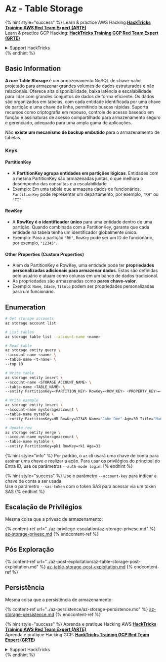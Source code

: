 # Az - Table Storage

{% hint style="success" %}
Learn & practice AWS Hacking:<img src="../../../.gitbook/assets/image (1) (1) (1) (1).png" alt="" data-size="line">[**HackTricks Training AWS Red Team Expert (ARTE)**](https://training.hacktricks.xyz/courses/arte)<img src="../../../.gitbook/assets/image (1) (1) (1) (1).png" alt="" data-size="line">\
Learn & practice GCP Hacking: <img src="../../../.gitbook/assets/image (2) (1).png" alt="" data-size="line">[**HackTricks Training GCP Red Team Expert (GRTE)**<img src="../../../.gitbook/assets/image (2) (1).png" alt="" data-size="line">](https://training.hacktricks.xyz/courses/grte)

<details>

<summary>Support HackTricks</summary>

* Check the [**subscription plans**](https://github.com/sponsors/carlospolop)!
* **Join the** 💬 [**Discord group**](https://discord.gg/hRep4RUj7f) or the [**telegram group**](https://t.me/peass) or **follow** us on **Twitter** 🐦 [**@hacktricks\_live**](https://twitter.com/hacktricks_live)**.**
* **Share hacking tricks by submitting PRs to the** [**HackTricks**](https://github.com/carlospolop/hacktricks) and [**HackTricks Cloud**](https://github.com/carlospolop/hacktricks-cloud) github repos.

</details>
{% endhint %}

## Basic Information

**Azure Table Storage** é um armazenamento NoSQL de chave-valor projetado para armazenar grandes volumes de dados estruturados e não relacionais. Oferece alta disponibilidade, baixa latência e escalabilidade para lidar com grandes conjuntos de dados de forma eficiente. Os dados são organizados em tabelas, com cada entidade identificada por uma chave de partição e uma chave de linha, permitindo buscas rápidas. Suporta recursos como criptografia em repouso, controle de acesso baseado em função e assinaturas de acesso compartilhado para armazenamento seguro e gerenciado, adequado para uma ampla gama de aplicações.

Não **existe um mecanismo de backup embutido** para o armazenamento de tabelas.

### Keys

#### **PartitionKey**

* A **PartitionKey agrupa entidades em partições lógicas**. Entidades com a mesma PartitionKey são armazenadas juntas, o que melhora o desempenho das consultas e a escalabilidade.
* Exemplo: Em uma tabela que armazena dados de funcionários, `PartitionKey` pode representar um departamento, por exemplo, `"RH"` ou `"TI"`.

#### **RowKey**

* A **RowKey é o identificador único** para uma entidade dentro de uma partição. Quando combinada com a PartitionKey, garante que cada entidade na tabela tenha um identificador globalmente único.
* Exemplo: Para a partição `"RH"`, `RowKey` pode ser um ID de funcionário, por exemplo, `"12345"`.

#### **Other Properties (Custom Properties)**

* Além da PartitionKey e RowKey, uma entidade pode ter **propriedades personalizadas adicionais para armazenar dados**. Estas são definidas pelo usuário e atuam como colunas em um banco de dados tradicional.
* As propriedades são armazenadas como **pares chave-valor**.
* Exemplo: `Nome`, `Idade`, `Título` podem ser propriedades personalizadas para um funcionário.

## Enumeration
```bash
# Get storage accounts
az storage account list

# List tables
az storage table list --account-name <name>

# Read table
az storage entity query \
--account-name <name> \
--table-name <t-name> \
--top 10

# Write table
az storage entity insert \
--account-name <STORAGE_ACCOUNT_NAME> \
--table-name <TABLE_NAME> \
--entity PartitionKey=<PARTITION_KEY> RowKey=<ROW_KEY> <PROPERTY_KEY>=<PROPERTY_VALUE>

# Write example
az storage entity insert \
--account-name mystorageaccount \
--table-name mytable \
--entity PartitionKey=HR RowKey=12345 Name="John Doe" Age=30 Title="Manager"

# Update row
az storage entity merge \
--account-name mystorageaccount \
--table-name mytable \
--entity PartitionKey=pk1 RowKey=rk1 Age=31
```
{% hint style="info" %}
Por padrão, o `az` cli usará uma chave de conta para assinar uma chave e realizar a ação. Para usar os privilégios do principal do Entra ID, use os parâmetros `--auth-mode login`.
{% endhint %}

{% hint style="success" %}
Use o parâmetro `--account-key` para indicar a chave de conta a ser usada\
Use o parâmetro `--sas-token` com o token SAS para acessar via um token SAS
{% endhint %}

## Escalação de Privilégios

Mesma coisa que a privesc de armazenamento:

{% content-ref url="../az-privilege-escalation/az-storage-privesc.md" %}
[az-storage-privesc.md](../az-privilege-escalation/az-storage-privesc.md)
{% endcontent-ref %}

## Pós Exploração

{% content-ref url="../az-post-exploitation/az-table-storage-post-exploitation.md" %}
[az-table-storage-post-exploitation.md](../az-post-exploitation/az-table-storage-post-exploitation.md)
{% endcontent-ref %}

## Persistência

Mesma coisa que a persistência de armazenamento:

{% content-ref url="../az-persistence/az-storage-persistence.md" %}
[az-storage-persistence.md](../az-persistence/az-storage-persistence.md)
{% endcontent-ref %}

{% hint style="success" %}
Aprenda e pratique Hacking AWS:<img src="../../../.gitbook/assets/image (1) (1) (1) (1).png" alt="" data-size="line">[**HackTricks Training AWS Red Team Expert (ARTE)**](https://training.hacktricks.xyz/courses/arte)<img src="../../../.gitbook/assets/image (1) (1) (1) (1).png" alt="" data-size="line">\
Aprenda e pratique Hacking GCP: <img src="../../../.gitbook/assets/image (2) (1).png" alt="" data-size="line">[**HackTricks Training GCP Red Team Expert (GRTE)**<img src="../../../.gitbook/assets/image (2) (1).png" alt="" data-size="line">](https://training.hacktricks.xyz/courses/grte)

<details>

<summary>Support HackTricks</summary>

* Confira os [**planos de assinatura**](https://github.com/sponsors/carlospolop)!
* **Junte-se ao** 💬 [**grupo do Discord**](https://discord.gg/hRep4RUj7f) ou ao [**grupo do telegram**](https://t.me/peass) ou **siga**-nos no **Twitter** 🐦 [**@hacktricks\_live**](https://twitter.com/hacktricks_live)**.**
* **Compartilhe truques de hacking enviando PRs para os repositórios do** [**HackTricks**](https://github.com/carlospolop/hacktricks) e [**HackTricks Cloud**](https://github.com/carlospolop/hacktricks-cloud).

</details>
{% endhint %}
